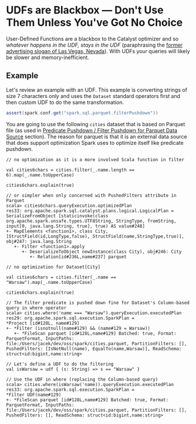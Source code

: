# UDFs are Blackbox &mdash; Don't Use Them Unless You've Got No Choice

User-Defined Functions are a blackbox to the Catalyst optimizer and so _whatever happens in the UDF, stays in the UDF_ (paraphrasing the [former advertising slogan of Las Vegas, Nevada](https://idioms.thefreedictionary.com/what+happens+in+Vegas+stays+in+Vegas)). With UDFs your queries will likely be slower and memory-inefficient.

## Example

Let's review an example with an UDF. This example is converting strings of size 7 characters only and uses the `Dataset` standard operators first and then custom UDF to do the same transformation.

```scala
assert(spark.conf.get("spark.sql.parquet.filterPushdown"))
```

You are going to use the following `cities` dataset that is based on Parquet file (as used in [Predicate Pushdown / Filter Pushdown for Parquet Data Source](logical-optimizations/PushDownPredicate.md#parquet) section). The reason for parquet is that it is an external data source that does support optimization Spark uses to optimize itself like predicate pushdown.

```text
// no optimization as it is a more involved Scala function in filter

val cities6chars = cities.filter(_.name.length == 6).map(_.name.toUpperCase)

cities6chars.explain(true)

// or simpler when only concerned with PushedFilters attribute in Parquet
scala> cities6chars.queryExecution.optimizedPlan
res33: org.apache.spark.sql.catalyst.plans.logical.LogicalPlan =
SerializeFromObject [staticinvoke(class org.apache.spark.unsafe.types.UTF8String, StringType, fromString, input[0, java.lang.String, true], true) AS value#248]
+- MapElements <function1>, class City, [StructField(id,LongType,false), StructField(name,StringType,true)], obj#247: java.lang.String
   +- Filter <function1>.apply
      +- DeserializeToObject newInstance(class City), obj#246: City
         +- Relation[id#236L,name#237] parquet
```

```text
// no optimization for Dataset[City]

val cities6chars = cities.filter(_.name == "Warsaw").map(_.name.toUpperCase)

cities6chars.explain(true)

// The filter predicate is pushed down fine for Dataset's Column-based query in where operator
scala> cities.where('name === "Warsaw").queryExecution.executedPlan
res29: org.apache.spark.sql.execution.SparkPlan =
*Project [id#128L, name#129]
+- *Filter (isnotnull(name#129) && (name#129 = Warsaw))
   +- *FileScan parquet [id#128L,name#129] Batched: true, Format: ParquetFormat, InputPaths: file:/Users/jacek/dev/oss/spark/cities.parquet, PartitionFilters: [], PushedFilters: [IsNotNull(name), EqualTo(name,Warsaw)], ReadSchema: struct<id:bigint,name:string>
```

```text
// Let's define a UDF to do the filtering
val isWarsaw = udf { (s: String) => s == "Warsaw" }

// Use the UDF in where (replacing the Column-based query)
scala> cities.where(isWarsaw('name)).queryExecution.executedPlan
res33: org.apache.spark.sql.execution.SparkPlan =
*Filter UDF(name#129)
+- *FileScan parquet [id#128L,name#129] Batched: true, Format: ParquetFormat, InputPaths: file:/Users/jacek/dev/oss/spark/cities.parquet, PartitionFilters: [], PushedFilters: [], ReadSchema: struct<id:bigint,name:string>
```
